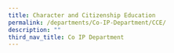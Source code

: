 ```yaml
---
title: Character and Citizenship Education
permalink: /departments/Co-IP-Department/CCE/
description: ""
third_nav_title: Co IP Department
---
```

